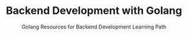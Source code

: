 <div align=center>
    <h1>Backend Development with Golang</h1>
    <p>Golang Resources for Backend Development Learning Path</p>
</div>
